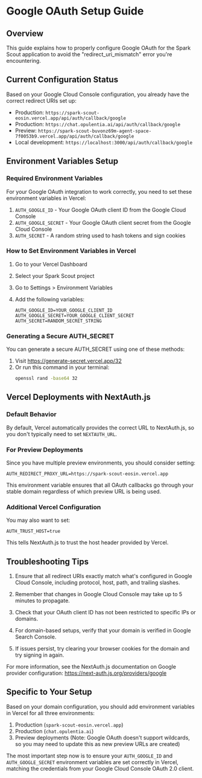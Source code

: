 # Google OAuth Setup Guide

## Overview
This guide explains how to properly configure Google OAuth for the Spark Scout application to avoid the "redirect_uri_mismatch" error you're encountering.

## Current Configuration Status
Based on your Google Cloud Console configuration, you already have the correct redirect URIs set up:
- Production: `https://spark-scout-eosin.vercel.app/api/auth/callback/google`
- Production: `https://chat.opulentia.ai/api/auth/callback/google`
- Preview: `https://spark-scout-buvonz69m-agent-space-7f0053b9.vercel.app/api/auth/callback/google`
- Local development: `https://localhost:3000/api/auth/callback/google`

## Environment Variables Setup

### Required Environment Variables
For your Google OAuth integration to work correctly, you need to set these environment variables in Vercel:

1. `AUTH_GOOGLE_ID` - Your Google OAuth client ID from the Google Cloud Console
2. `AUTH_GOOGLE_SECRET` - Your Google OAuth client secret from the Google Cloud Console
3. `AUTH_SECRET` - A random string used to hash tokens and sign cookies

### How to Set Environment Variables in Vercel

1. Go to your Vercel Dashboard
2. Select your Spark Scout project
3. Go to Settings > Environment Variables
4. Add the following variables:
   
   ```
   AUTH_GOOGLE_ID=YOUR_GOOGLE_CLIENT_ID
   AUTH_GOOGLE_SECRET=YOUR_GOOGLE_CLIENT_SECRET
   AUTH_SECRET=RANDOM_SECRET_STRING
   ```

### Generating a Secure AUTH_SECRET

You can generate a secure AUTH_SECRET using one of these methods:

1. Visit https://generate-secret.vercel.app/32
2. Or run this command in your terminal:
   ```bash
   openssl rand -base64 32
   ```

## Vercel Deployments with NextAuth.js

### Default Behavior
By default, Vercel automatically provides the correct URL to NextAuth.js, so you don't typically need to set `NEXTAUTH_URL`.

### For Preview Deployments
Since you have multiple preview environments, you should consider setting:
```
AUTH_REDIRECT_PROXY_URL=https://spark-scout-eosin.vercel.app
```

This environment variable ensures that all OAuth callbacks go through your stable domain regardless of which preview URL is being used.

### Additional Vercel Configuration
You may also want to set:
```
AUTH_TRUST_HOST=true
```

This tells NextAuth.js to trust the host header provided by Vercel.

## Troubleshooting Tips

1. Ensure that all redirect URIs exactly match what's configured in Google Cloud Console, including protocol, host, path, and trailing slashes.

2. Remember that changes in Google Cloud Console may take up to 5 minutes to propagate.

3. Check that your OAuth client ID has not been restricted to specific IPs or domains.

4. For domain-based setups, verify that your domain is verified in Google Search Console.

5. If issues persist, try clearing your browser cookies for the domain and try signing in again.

For more information, see the NextAuth.js documentation on Google provider configuration:
https://next-auth.js.org/providers/google

## Specific to Your Setup

Based on your domain configuration, you should add environment variables in Vercel for all three environments:
1. Production (`spark-scout-eosin.vercel.app`)
2. Production (`chat.opulentia.ai`)
3. Preview deployments (Note: Google OAuth doesn't support wildcards, so you may need to update this as new preview URLs are created)

The most important step now is to ensure your `AUTH_GOOGLE_ID` and `AUTH_GOOGLE_SECRET` environment variables are set correctly in Vercel, matching the credentials from your Google Cloud Console OAuth 2.0 client.